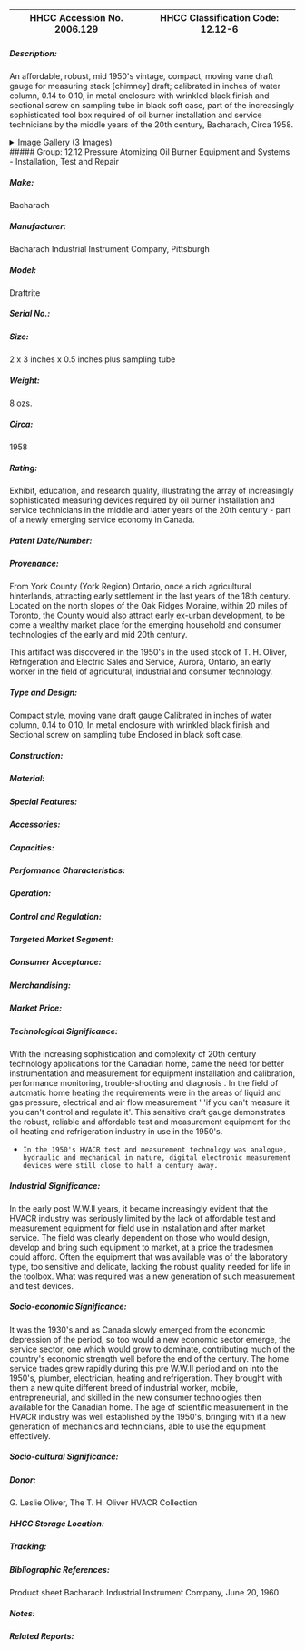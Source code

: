 | **HHCC Accession No. 2006.129** |**HHCC Classification Code:  12.12-6**|
| ----------- | ----------- |
##### Description:
An affordable, robust, mid 1950's vintage, compact, moving vane draft gauge for measuring stack [chimney] draft; calibrated in inches of water column, 0.14 to 0.10, in metal enclosure with wrinkled black finish and sectional screw on sampling tube in black soft case, part of the increasingly sophisticated tool box required of oil burner installation and service technicians by the middle years of the 20th century, Bacharach, Circa 1958.


<details>
	<summary>Image Gallery (3 Images)</summary>
<div class="gallery gallery-wrapper--full" contenteditable="false" data-is-empty="false" data-translation="Add images" data-columns="6">
<figure class="gallery__item"><a href="#DOMAIN_NAME#gallery/12.12-6.jpg" data-size="1971x789"><img src="#DOMAIN_NAME#gallery/12.12-6-thumbnail.jpg" alt=""></a></figure>
<figure class="gallery__item"><a href="#DOMAIN_NAME#gallery/12.12-6a.jpg" data-size="2032x1408"><img src="#DOMAIN_NAME#gallery/12.12-6a-thumbnail.jpg" alt=""></a></figure>
<figure class="gallery__item"><a href="#DOMAIN_NAME#gallery/12.12-6b.jpg" data-size="1792x1645"><img src="#DOMAIN_NAME#gallery/12.12-6b-thumbnail.jpg" alt=""></a></figure>
</div>
</details>
##### Group:
12.12 Pressure Atomizing Oil Burner Equipment and Systems - Installation, Test and Repair

##### Make:
Bacharach

##### Manufacturer:
Bacharach Industrial Instrument Company, Pittsburgh

##### Model:
Draftrite

##### Serial No.:


##### Size:
2 x 3 inches x 0.5 inches plus sampling tube

##### Weight:
8 ozs.

##### Circa:
1958

##### Rating:
Exhibit, education, and research quality, illustrating the array of increasingly sophisticated measuring devices required by oil burner installation and service technicians in the middle and latter years of the 20th century - part of a newly emerging service economy in Canada.

##### Patent Date/Number:


##### Provenance:
From York County (York Region) Ontario, once a rich agricultural hinterlands, attracting early settlement in the last years of the 18th century. Located on the north slopes of the Oak Ridges Moraine, within 20 miles of Toronto, the County would also attract early ex-urban development, to be come a wealthy market place for the emerging household and consumer technologies of the early and mid 20th century. 

This artifact was discovered in the 1950's in the used stock of T. H. Oliver, Refrigeration and Electric Sales and Service, Aurora, Ontario, an early worker in the field of agricultural, industrial and consumer technology.

##### Type and Design:
Compact style, moving vane draft gauge
Calibrated in inches of water column, 0.14 to 0.10, 
In metal enclosure with wrinkled black finish and 
Sectional screw on sampling tube 
Enclosed in black soft case.

##### Construction:


##### Material:


##### Special Features:


##### Accessories:


##### Capacities:


##### Performance Characteristics:


##### Operation:


##### Control and Regulation:


##### Targeted Market Segment:


##### Consumer Acceptance:


##### Merchandising:


##### Market Price:


##### Technological Significance:
With the increasing sophistication and complexity of 20th century technology applications for the Canadian home, came the need for better instrumentation and  measurement for equipment installation and calibration, performance monitoring, trouble-shooting and diagnosis . In the field of automatic home heating the requirements were in the areas of liquid and gas pressure, electrical and air flow measurement  ' 'if you can't measure it you can't control and regulate it'. 
This sensitive draft gauge demonstrates the robust, reliable and affordable test and measurement equipment for the oil heating and refrigeration industry in use in the  1950's.
-     In the 1950's HVACR test and measurement technology was analogue, hydraulic and mechanical in nature, digital electronic measurement devices were still close to half a century away.

##### Industrial Significance:
In the early post W.W.II years, it became increasingly evident that the HVACR industry was seriously limited by the lack of affordable test and measurement equipment for field use in installation and after market service. 
The field was clearly dependent on those who would design, develop and bring such equipment to market, at a price the tradesmen could afford. Often the equipment that was available was of the laboratory type, too sensitive and delicate, lacking the robust quality needed for life in the toolbox. What was required was a new generation of such measurement and test devices.

##### Socio-economic Significance:
It was the 1930's and as Canada slowly emerged from the economic depression of the period, so too would a new economic sector emerge, the service sector, one which would grow to dominate, contributing much of the country's economic strength well before the end of the century. 
The home service trades grew rapidly during this pre W.W.II period and on into the 1950's, plumber, electrician, heating and refrigeration. They brought with them a new quite different breed of industrial worker, mobile, entrepreneurial, and skilled in the new consumer technologies then available for the Canadian home. 
The age of scientific measurement in the HVACR industry was well established by the 1950's, bringing with it a new generation of mechanics and technicians, able to use the equipment effectively.

##### Socio-cultural Significance:


##### Donor:
G. Leslie Oliver, The T. H. Oliver HVACR Collection

##### HHCC Storage Location:


##### Tracking:


##### Bibliographic References:
Product sheet Bacharach Industrial Instrument Company, June 20, 1960

##### Notes:


##### Related Reports:

